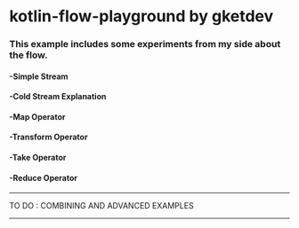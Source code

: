 # kotlin-flow-playground by gketdev

### This example includes some experiments from my side about the flow.

#### -Simple Stream
#### -Cold Stream Explanation
#### -Map Operator
#### -Transform Operator
#### -Take Operator
#### -Reduce Operator

_____________________
TO DO : COMBINING AND ADVANCED EXAMPLES
_____________________
